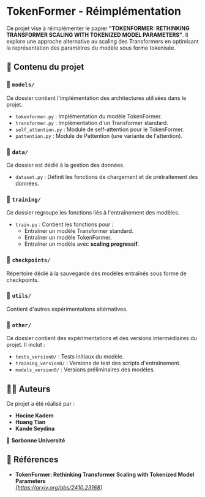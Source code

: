 # TokenFormer - Réimplémentation

Ce projet vise à réimplémenter le papier **"TOKENFORMER: RETHINKING TRANSFORMER SCALING WITH TOKENIZED MODEL PARAMETERS"**. Il explore une approche alternative au scaling des Transformers en optimisant la représentation des paramètres du modèle sous forme tokenisée.

## 📌 Contenu du projet

### 📂 `models/`
Ce dossier contient l'implémentation des architectures utilisées dans le projet.  
- `tokenformer.py` : Implémentation du modèle TokenFormer.
- `transformer.py` : Implémentation d'un Transformer standard.
- `self_attention.py` : Module de self-attention pour le TokenFormer.
- `pattention.py` : Module de Pattention (une variante de l'attention).

### 📂 `data/`
Ce dossier est dédié à la gestion des données.  
- `dataset.py` : Définit les fonctions de chargement et de prétraitement des données.

### 📂 `training/`
Ce dossier regroupe les fonctions liés à l'entraînement des modèles.  
- `train.py` : Contient les fonctions pour :
  - Entraîner un modèle Transformer standard.
  - Entraîner un modèle TokenFormer.
  - Entraîner un modèle avec **scaling progressif**.

### 📂 `checkpoints/`
Répertoire dédié à la sauvegarde des modèles entraînés sous forme de checkpoints.

### 📂 `utils/`
Contient d'autres expérimentations altérnatives.

### 📂 `other/`
Ce dossier contient des expérimentations et des versions intermédiaires du projet. Il inclut :
- `tests_version0/` : Tests initiaux du modèle.
- `training_version0/` : Versions de test des scripts d'entraînement.
- `models_version0/` : Versions préliminaires des modèles.

## 👨‍💻 Auteurs
Ce projet a été réalisé par :
- **Hocine Kadem**
- **Huang Tian**
- **Kande Seydina**

📍 **Sorbonne Université**

## 📜 Références
- **TokenFormer: Rethinking Transformer Scaling with Tokenized Model Parameters**  
  _[https://arxiv.org/abs/2410.23168]_

